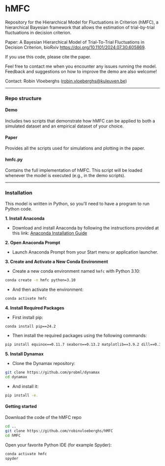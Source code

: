 # hMFC
Repository for the Hierarchical Model for Fluctuations in Criterion (hMFC), a hierarchical Bayesian framework that allows the estimation of trial-by-trial fluctuations in decision criterion.

Paper: A Bayesian Hierarchical Model of Trial-To-Trial Fluctuations in Decision Criterion, bioRxiv https://doi.org/10.1101/2024.07.30.605869.

If you use this code, please cite the paper.

Feel free to contact me when you encounter any issues running the model. Feedback and suggestions on how to improve the demo are also welcome!

Contact: Robin Vloeberghs (robin.vloeberghs@kuleuven.be)

---

### Repo structure

#### Demo
Includes two scripts that demonstrate how hMFC can be applied to both a simulated dataset and an empirical dataset of your choice.

#### Paper
Provides all the scripts used for simulations and plotting in the paper.

#### hmfc.py
Contains the full implementation of hMFC. This script will be loaded whenever the model is executed (e.g., in the demo scripts).

---

### Installation

This model is written in Python, so you'll need to have a program to run Python code.

**1. Install Anaconda**
   * Download and install Anaconda by following the instructions provided at this link: [Anaconda Installation Guide](https://docs.anaconda.com/anaconda/install/)

**2. Open Anaconda Prompt**
   * Launch Anaconda Prompt from your Start menu or application launcher.
   
**3. Create and Activate a New Conda Environment** 
   * Create a new conda environment named `hmfc` with Python 3.10:
```bash
conda create -n hmfc python=3.10
```
   * And then activate the environment:
```bash
conda activate hmfc
```
**4. Install Required Packages**
   * First install pip:
```bash
conda install pip==24.2
```
 * Then install the required packages using the following commands:
```bash
pip install equinox==0.11.7 seaborn==0.13.2 matplotlib==3.9.2 dill==0.3.8
```
**5. Install Dynamax**
   * Clone the Dynamax repository:
```bash
git clone https://github.com/probml/dynamax
cd dynamax
```
   * And install it:
```bash
pip install -e.
```

#### Getting started
Download the code of the hMFC repo
```bash
cd ..
git clone https://github.com/robinvloeberghs/hMFC
cd hMFC
```

Open your favorite Python IDE (for example Spyder):
```python
conda activate hmfc
spyder
```



